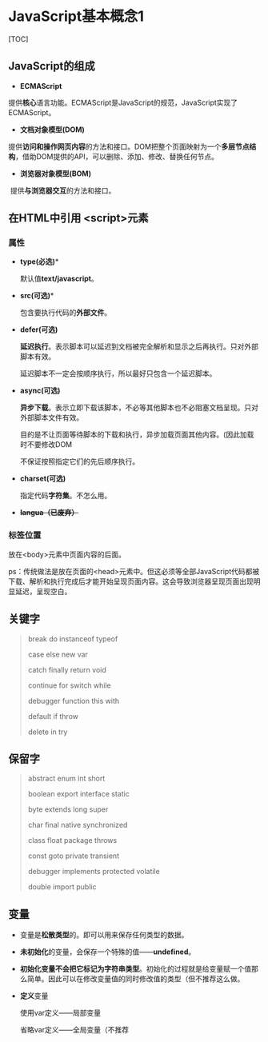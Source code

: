 # JavaScript基本概念1

[TOC]

## JavaScript的组成

- **ECMAScript**

​       提供**核心**语言功能。ECMAScript是JavaScript的规范，JavaScript实现了ECMAScript。

- **文档对象模型(DOM)**

​       提供**访问和操作网页内容**的方法和接口。DOM把整个页面映射为一个**多层节点结构**，借助DOM提供的API，可以删除、添加、修改、替换任何节点。

- **浏览器对象模型(BOM)**

​       提供**与浏览器交互**的方法和接口。



## 在HTML中引用 &lt;script&gt;元素

### 属性

- **type(必选)***

  默认值**text/javascript**。

- **src(可选)***

  包含要执行代码的**外部文件**。

- **defer(可选)**

  **延迟执行**。表示脚本可以延迟到文档被完全解析和显示之后再执行。只对外部脚本有效。

  延迟脚本不一定会按顺序执行，所以最好只包含一个延迟脚本。

- **async(可选)**

  **异步下载**。表示立即下载该脚本，不必等其他脚本也不必阻塞文档呈现。只对外部脚本文件有效。

  目的是不让页面等待脚本的下载和执行，异步加载页面其他内容。(因此加载时不要修改DOM

  不保证按照指定它们的先后顺序执行。

- **charset(可选)**

  指定代码**字符集**。不怎么用。

- **~~langua（已废弃）~~**

  

### 标签位置

  放在&lt;body>元素中页面内容的后面。

  ps：传统做法是放在页面的&lt;head>元素中。但这必须等全部JavaScript代码都被下载、解析和执行完成后才能开始呈现页面内容。这会导致浏览器呈现页面出现明显延迟，呈现空白。



## 关键字

> break            do              instanceof       typeof 
>
> case              else            new                  var 
>
> catch            finally         return              void 
>
> continue      for              switch              while 
>
> debugger    function     this                   with 
>
> default         if                 throw 
>
> delete          in                try 



## 保留字

> abstract      enum                int                  short
>
> boolean      export               interface      static 
>
> byte             extends             long              super 
>
> char             final                   native           synchronized 
>
> class            float                   package        throws 
>
> const           goto                   private          transient 
>
> debugger    implements     protected      volatile
>
> double         import              public 



## 变量

- 变量是**松散类型**的。即可以用来保存任何类型的数据。

- **未初始化**的变量，会保存一个特殊的值——**undefined**。

- **初始化变量不会把它标记为字符串类型**。初始化的过程就是给变量赋一个值那么简单。因此可以在修改变量值的同时修改值的类型（但不推荐这么做。

- **定义**变量

  使用var定义——局部变量

  省略var定义——全局变量（不推荐

